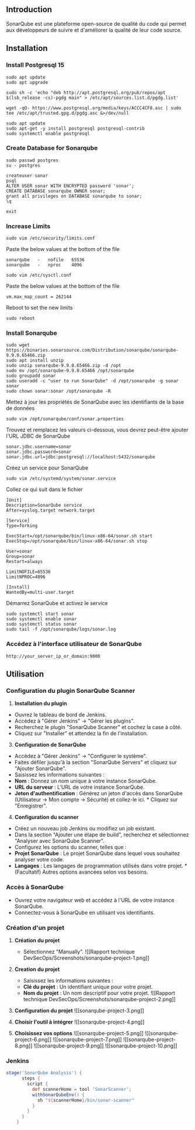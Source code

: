 ## Introduction
SonarQube est une plateforme open-source de qualité du code qui permet aux développeurs de suivre et d'améliorer la qualité de leur code source.
## Installation

### Install Postgresql 15

```
sudo apt update
sudo apt upgrade

sudo sh -c 'echo "deb http://apt.postgresql.org/pub/repos/apt $(lsb_release -cs)-pgdg main" > /etc/apt/sources.list.d/pgdg.list'

wget -qO- https://www.postgresql.org/media/keys/ACCC4CF8.asc | sudo tee /etc/apt/trusted.gpg.d/pgdg.asc &>/dev/null

sudo apt update
sudo apt-get -y install postgresql postgresql-contrib
sudo systemctl enable postgresql
```

### Create Database for Sonarqube

```
sudo passwd postgres
su - postgres

createuser sonar
psql 
ALTER USER sonar WITH ENCRYPTED password 'sonar';
CREATE DATABASE sonarqube OWNER sonar;
grant all privileges on DATABASE sonarqube to sonar;
\q

exit
```

### Increase Limits

```
sudo vim /etc/security/limits.conf
```
Paste the below values at the bottom of the file
```
sonarqube   -   nofile   65536
sonarqube   -   nproc    4096
```
```
sudo vim /etc/sysctl.conf
```
Paste the below values at the bottom of the file
```
vm.max_map_count = 262144
```
Reboot to set the new limits
```
sudo reboot
```

### Install Sonarqube 
```
sudo wget https://binaries.sonarsource.com/Distribution/sonarqube/sonarqube-9.9.0.65466.zip
sudo apt install unzip
sudo unzip sonarqube-9.9.0.65466.zip -d /opt
sudo mv /opt/sonarqube-9.9.0.65466 /opt/sonarqube
sudo groupadd sonar
sudo useradd -c "user to run SonarQube" -d /opt/sonarqube -g sonar sonar
sudo chown sonar:sonar /opt/sonarqube -R
```
Mettez à jour les propriétés de SonarQube avec les identifiants de la base de données
```
sudo vim /opt/sonarqube/conf/sonar.properties
```
Trouvez et remplacez les valeurs ci-dessous, vous devrez peut-être ajouter l'URL JDBC de SonarQube
```
sonar.jdbc.username=sonar
sonar.jdbc.password=sonar
sonar.jdbc.url=jdbc:postgresql://localhost:5432/sonarqube
```
Créez un service pour SonarQube
```
sudo vim /etc/systemd/system/sonar.service
```
Collez ce qui suit dans le fichier
```
[Unit]
Description=SonarQube service
After=syslog.target network.target

[Service]
Type=forking

ExecStart=/opt/sonarqube/bin/linux-x86-64/sonar.sh start
ExecStop=/opt/sonarqube/bin/linux-x86-64/sonar.sh stop

User=sonar
Group=sonar
Restart=always

LimitNOFILE=65536
LimitNPROC=4096

[Install]
WantedBy=multi-user.target
```
Démarrez SonarQube et activez le service
```
sudo systemctl start sonar
sudo systemctl enable sonar
sudo systemctl status sonar
sudo tail -f /opt/sonarqube/logs/sonar.log
```
### Accédez à l'interface utilisateur de SonarQube
```
http://your_server_ip_or_domain:9000
```

## Utilisation
### Configuration du plugin SonarQube Scanner
1. **Installation du plugin** 
* Ouvrez le tableau de bord de Jenkins. 
* Accédez à "Gérer Jenkins" -> "Gérer les plugins".
* Recherchez le plugin "SonarQube Scanner" et cochez la case à côté. 
* Cliquez sur "Installer" et attendez la fin de l'installation.
3. **Configuration de SonarQube** 
* Accédez à "Gérer Jenkins" -> "Configurer le système". 
* Faites défiler jusqu'à la section "SonarQube Servers" et cliquez sur "Ajouter SonarQube". 
* Saisissez les informations suivantes : 
* **Nom** : Donnez un nom unique à votre instance SonarQube.
* **URL du serveur** : L'URL de votre instance SonarQube.
* **Jeton d'authentification** : Générez un jeton d'accès dans SonarQube (Utilisateur -> Mon compte -> Sécurité) et collez-le ici. * Cliquez sur "Enregistrer".
4. **Configuration du scanner** 
* Créez un nouveau job Jenkins ou modifiez un job existant. 
* Dans la section "Ajouter une étape de build", recherchez et sélectionnez "Analyser avec SonarQube Scanner".
* Configurez les options du scanner, telles que :
* **Projet SonarQube** : Le projet SonarQube dans lequel vous souhaitez analyser votre code. 
* **Langages** : Les langages de programmation utilisés dans votre projet. * (Facultatif) Autres options avancées selon vos besoins. 
### Accès à SonarQube
   * Ouvrez votre navigateur web et accédez à l'URL de votre instance SonarQube.
   * Connectez-vous à SonarQube en utilisant vos identifiants.
### Création d'un projet
  1. **Création du projet** 
	 * Sélectionnez "Manually".
	![[Rapport technique DevSecOps/Screenshots/sonarqube-project-1.png]]

   2. **Creation du projet** 
	   * Saisissez les informations suivantes : 
	   * **Clé du projet** : Un identifiant unique pour votre projet. 
	   * **Nom du projet** : Un nom descriptif pour votre projet. 
		![[Rapport technique DevSecOps/Screenshots/sonarqube-project-2.png]]
3. **Configuration du projet** 
	![[sonarqube-project-3.png]]
4. **Choisir l'outil à intégrer** 
	![[sonarqube-project-4.png]]
5. **Choisissez vos options** 
	![[sonarqube-project-5.png]]
	![[sonarqube-project-6.png]]
	![[sonarqube-project-7.png]]
	![[sonarqube-project-8.png]]
	![[sonarqube-project-9.png]]
	![[sonarqube-project-10.png]]

### Jenkins
``` groovy 
stage('SonarQube Analysis') {
      steps {
        script {
          def scannerHome = tool 'SonarScanner';
          withSonarQubeEnv() {
            sh "${scannerHome}/bin/sonar-scanner"
          }
        }
      }
    }
```

